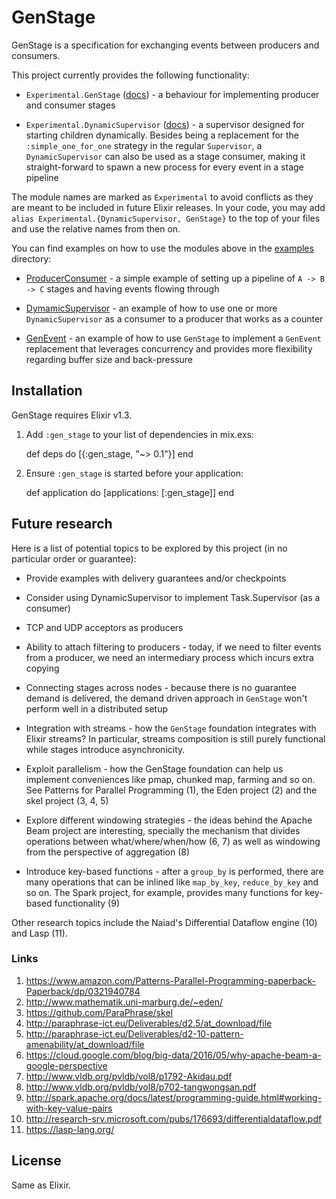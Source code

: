 # GenStage

GenStage is a specification for exchanging events between producers and consumers.

This project currently provides the following functionality:

  * `Experimental.GenStage` ([docs](https://hexdocs.pm/gen_stage/Experimental.GenStage.html)) - a behaviour for implementing producer and consumer stages

  * `Experimental.DynamicSupervisor` ([docs](https://hexdocs.pm/gen_stage/Experimental.DynamicSupervisor.html)) - a supervisor designed for starting children dynamically. Besides being a replacement for the `:simple_one_for_one` strategy in the regular `Supervisor`, a `DynamicSupervisor` can also
  be used as a stage consumer, making it straight-forward to spawn a new process for every
  event in a stage pipeline

The module names are marked as `Experimental` to avoid conflicts as they are meant to be included in future Elixir releases. In your code, you may add `alias Experimental.{DynamicSupervisor, GenStage}` to the top of your files and use the relative names from then on.

You can find examples on how to use the modules above in the [examples](examples) directory:

  * [ProducerConsumer](examples/producer_consumer.exs) - a simple example of setting up a pipeline of `A -> B -> C` stages and having events flowing through

  * [DymamicSupervisor](examples/dynamic_supervisor.exs) - an example of how to use one or more `DynamicSupervisor` as a consumer to a producer that works as a counter

  * [GenEvent](examples/gen_event.exs) - an example of how to use `GenStage` to implement a `GenEvent` replacement that leverages concurrency and provides more flexibility regarding buffer size and back-pressure

## Installation

GenStage requires Elixir v1.3.

  1. Add `:gen_stage` to your list of dependencies in mix.exs:

        def deps do
          [{:gen_stage, "~> 0.1"}]
        end

  2. Ensure `:gen_stage` is started before your application:

        def application do
          [applications: [:gen_stage]]
        end

## Future research

Here is a list of potential topics to be explored by this project (in no particular order or guarantee):

  * Provide examples with delivery guarantees and/or checkpoints

  * Consider using DynamicSupervisor to implement Task.Supervisor (as a consumer)

  * TCP and UDP acceptors as producers

  * Ability to attach filtering to producers - today, if we need to filter events from a producer, we need an intermediary process which incurs extra copying

  * Connecting stages across nodes - because there is no guarantee demand is delivered, the demand driven approach in `GenStage` won't perform well in a distributed setup

  * Integration with streams - how the `GenStage` foundation integrates with Elixir streams? In particular, streams composition is still purely functional while stages introduce asynchronicity.

  * Exploit parallelism - how the GenStage foundation can help us implement conveniences like pmap, chunked map, farming and so on. See Patterns for Parallel Programming (1), the Eden project (2) and the skel project (3, 4, 5)

  * Explore different windowing strategies - the ideas behind the Apache Beam project are interesting, specially the mechanism that divides operations between what/where/when/how (6, 7) as well as windowing from the perspective of aggregation (8)

  * Introduce key-based functions - after a `group_by` is performed, there are many operations that can be inlined like `map_by_key`, `reduce_by_key` and so on. The Spark project, for example, provides many functions for key-based functionality (9)

Other research topics include the Naiad's Differential Dataflow engine (10) and Lasp (11).

### Links

  1.  https://www.amazon.com/Patterns-Parallel-Programming-paperback-Paperback/dp/0321940784
  2.  http://www.mathematik.uni-marburg.de/~eden/
  3.  https://github.com/ParaPhrase/skel
  4.  http://paraphrase-ict.eu/Deliverables/d2.5/at_download/file
  5.  http://paraphrase-ict.eu/Deliverables/d2-10-pattern-amenability/at_download/file
  6.  https://cloud.google.com/blog/big-data/2016/05/why-apache-beam-a-google-perspective
  7.  http://www.vldb.org/pvldb/vol8/p1792-Akidau.pdf
  8.  http://www.vldb.org/pvldb/vol8/p702-tangwongsan.pdf
  9.  http://spark.apache.org/docs/latest/programming-guide.html#working-with-key-value-pairs
  10. http://research-srv.microsoft.com/pubs/176693/differentialdataflow.pdf
  11. https://lasp-lang.org/

## License

Same as Elixir.
